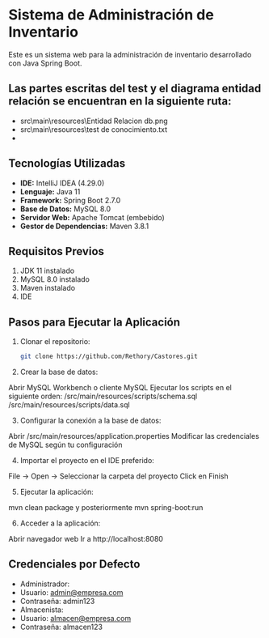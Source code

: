 # Sistema de Administración de Inventario

Este es un sistema web para la administración de inventario desarrollado con Java Spring Boot.

## Las partes escritas del test y el diagrama entidad relación se encuentran en la siguiente ruta: 
- src\main\resources\Entidad Relacion db.png
- src\main\resources\test de conocimiento.txt
- 
## Tecnologías Utilizadas

- **IDE:** IntelliJ IDEA (4.29.0)
- **Lenguaje:** Java 11
- **Framework:** Spring Boot 2.7.0
- **Base de Datos:** MySQL 8.0
- **Servidor Web:** Apache Tomcat (embebido)
- **Gestor de Dependencias:** Maven 3.8.1

## Requisitos Previos

1. JDK 11 instalado
2. MySQL 8.0 instalado
3. Maven instalado
4. IDE

## Pasos para Ejecutar la Aplicación

1. Clonar el repositorio:
   ```bash
   git clone https://github.com/Rethory/Castores.git

2. Crear la base de datos:

Abrir MySQL Workbench o cliente MySQL
Ejecutar los scripts en el siguiente orden:
/src/main/resources/scripts/schema.sql
/src/main/resources/scripts/data.sql

3. Configurar la conexión a la base de datos:

Abrir /src/main/resources/application.properties
Modificar las credenciales de MySQL según tu configuración

4. Importar el proyecto en el IDE preferido:

File -> Open -> Seleccionar la carpeta del proyecto
Click en Finish

5. Ejecutar la aplicación:

mvn clean package
y posteriormente
mvn spring-boot:run

6. Acceder a la aplicación:

Abrir navegador web
Ir a http://localhost:8080

## Credenciales por Defecto
- Administrador:
- Usuario: admin@empresa.com
- Contraseña: admin123
- Almacenista:
- Usuario: almacen@empresa.com
- Contraseña: almacen123


